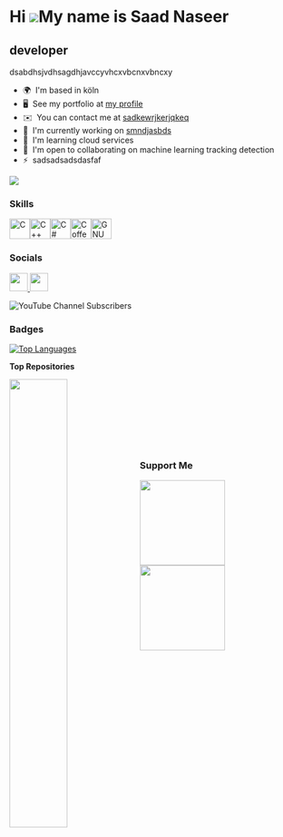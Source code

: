 Hi ![](https://user-images.githubusercontent.com/18350557/176309783-0785949b-9127-417c-8b55-ab5a4333674e.gif)My name is Saad Naseer
===================================================================================================================================

developer
---------

dsabdhsjvdhsagdhjavccyvhcxvbcnxvbncxy

* 🌍  I'm based in köln
* 🖥️  See my portfolio at [my profile](http://shgdhsagdhsa)
* ✉️  You can contact me at [sadkewrjkerjqkeq](mailto:sadkewrjkerjqkeq)
* 🚀  I'm currently working on [smndjasbds](http://jkdhjkashdsgdhsa)
* 🧠  I'm learning cloud services
* 🤝  I'm open to collaborating on machine learning tracking detection
* ⚡  sadsadsadsdasfaf

<a href="https://www.github.com/saad-naseer" target="_blank" rel="noreferrer"><img
src="https://img.shields.io/github/followers/saad-naseer?logo=github&style=for-the-badge&color=0891b2&labelColor=1c1917" /></a>

### Skills


<p align="left">
<a href="https://docs.microsoft.com/en-us/cpp/?view=msvc-170" target="_blank" rel="noreferrer"><img src="https://raw.githubusercontent.com/danielcranney/readme-generator/main/public/icons/skills/c-colored.svg" width="36" height="36" alt="C" /></a><a href="https://docs.microsoft.com/en-us/cpp/?view=msvc-170" target="_blank" rel="noreferrer"><img src="https://raw.githubusercontent.com/danielcranney/readme-generator/main/public/icons/skills/cplusplus-colored.svg" width="36" height="36" alt="C++" /></a><a href="https://docs.microsoft.com/en-us/dotnet/csharp/" target="_blank" rel="noreferrer"><img src="https://raw.githubusercontent.com/danielcranney/readme-generator/main/public/icons/skills/csharp-colored.svg" width="36" height="36" alt="C#" /></a><a href="https://coffeescript.org/" target="_blank" rel="noreferrer"><img src="https://raw.githubusercontent.com/danielcranney/readme-generator/main/public/icons/skills/coffeescript-colored-dark.svg" width="36" height="36" alt="Coffeescript" /></a><a href="https://www.gnu.org/software/bash/" target="_blank" rel="noreferrer"><img src="https://raw.githubusercontent.com/danielcranney/readme-generator/main/public/icons/skills/gnubash.svg" width="36" height="36" alt="GNU Bash" /></a>
</p>


### Socials

<p align="left"> <a href="https://www.github.com/saad-naseer" target="_blank" rel="noreferrer"> <picture> <source media="(prefers-color-scheme: dark)" srcset="https://raw.githubusercontent.com/danielcranney/readme-generator/main/public/icons/socials/github-dark.svg" /> <source media="(prefers-color-scheme: light)" srcset="https://raw.githubusercontent.com/danielcranney/readme-generator/main/public/icons/socials/github.svg" /> <img src="https://raw.githubusercontent.com/danielcranney/readme-generator/main/public/icons/socials/github.svg" width="32" height="32" /> </picture> </a> <a href="https://www.x.com/jsgdhasdhsa" target="_blank" rel="noreferrer"> <picture> <source media="(prefers-color-scheme: dark)" srcset="https://raw.githubusercontent.com/danielcranney/readme-generator/main/public/icons/socials/twitter-dark.svg" /> <source media="(prefers-color-scheme: light)" srcset="https://raw.githubusercontent.com/danielcranney/readme-generator/main/public/icons/socials/twitter.svg" /> <img src="https://raw.githubusercontent.com/danielcranney/readme-generator/main/public/icons/socials/twitter.svg" width="32" height="32" /> </picture> </a></p>

<img alt="YouTube Channel Subscribers" src="https://img.shields.io/youtube/channel/subscribers/UCEXZS-7Rnph2i57sLBlHoSQ?style=for-the-badge&logo=youtube&logoColor=red&label=youtube&labelColor=green&color=yellow">

### Badges

<a href="https://github.com/saad-naseer" align="left"><img src="https://github-readme-stats.vercel.app/api/top-langs/?username=saad-naseer&langs_count=10&title_color=0891b2&text_color=ffffff&icon_color=0891b2&bg_color=1c1917&hide_border=true&locale=en&custom_title=Top%20%Languages" alt="Top Languages" /></a>

<b>Top Repositories</b>

<div width="100%" align="center"><a href="https://github.com/saad-naseer/sfdghsafghdsfdas" align="left"><img align="left" width="45%" src="https://github-readme-stats.vercel.app/api/pin/?username=saad-naseer&repo=sfdghsafghdsfdas&title_color=0891b2&text_color=ffffff&icon_color=0891b2&bg_color=1c1917&hide_border=true&locale=en" /></a></div><br /><br /><br /><br /><br /><br /><br />

### Support Me

<ul style="list-style-type: none; margin: 0;">

<li style="display: inline-block; margin-right: 0.25rem;"><a href="https://www.buymeacoffee.com/dhsaghds"><img src="https://cdn.buymeacoffee.com/buttons/v2/default-yellow.png" width="150"/></a></li>

<li style="display: inline-block; margin-right: 0.25rem;"><a href="https://www.ko-fi.com/hdsgdhasfghdsa"><img src="https://storage.ko-fi.com/cdn/kofi2.png?v=3" width="150"/></a></li>

</ul>
